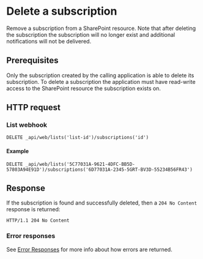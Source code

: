 # Delete a subscription

Remove a subscription from a SharePoint resource. Note that after deleting the subscription the subscription will no longer exist and additional notifications will not be delivered.

## Prerequisites
Only the subscription created by the calling application is able to delete its subscription. To delete a subscription the application must have read-write access to the SharePoint resource the subscription exists on.

## HTTP request

### List webhook
```
DELETE _api/web/lists('list-id')/subscriptions('id')
```

#### Example

```http
DELETE _api/web/lists('5C77031A-9621-4DFC-BB5D-57803A94E91D')/subscriptions('6D77031A-2345-5GRT-BV3D-55234B56FR43')
```

## Response

If the subscription is found and successfully deleted, then a `204 No Content` response is returned:

```http
HTTP/1.1 204 No Content
```

### Error responses

See [Error Responses](error-responses.md) for more info about how errors are returned.